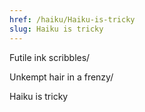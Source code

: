 ```yaml
---
href: /haiku/Haiku-is-tricky
slug: Haiku is tricky
---
```


Futile ink scribbles/

Unkempt hair in a frenzy/

Haiku is tricky
